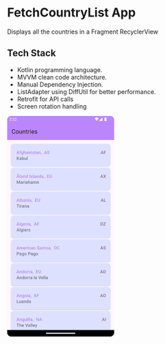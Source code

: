 # FetchCountryList App
Displays all the countries in a Fragment RecyclerView 

## Tech Stack
- Kotlin programming language.
- MVVM clean code architecture.
- Manual Dependency Injection.
- ListAdapter using DiffUtil for better performance.
- Retrofit for API calls
- Screen rotation handling

<img align = "left" src='app/assets/CountriesApp.png' width ="250">  
 
